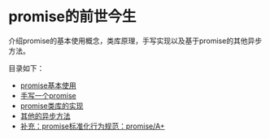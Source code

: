 # promise的前世今生

介绍promise的基本使用概念，类库原理，手写实现以及基于promise的其他异步方法。

目录如下：

- [promise基本使用](https://github.com/lpldplws/promise_learning/blob/master/article/1.promise%E5%9F%BA%E6%9C%AC%E4%BD%BF%E7%94%A8.md)
- [手写一个promise](https://github.com/lpldplws/promise_learning/blob/master/article/2.%E6%89%8B%E5%86%99%E4%B8%80%E4%B8%AApromise.md)
- [promise类库的实现](https://github.com/lpldplws/promise_learning/blob/master/article/3.promise%E7%B1%BB%E5%BA%93%E7%9A%84%E5%AE%9E%E7%8E%B0.md)
- [其他的异步方法](https://github.com/lpldplws/promise_learning/blob/master/article/4.%E5%85%B6%E4%BB%96%E7%9A%84%E5%BC%82%E6%AD%A5%E6%96%B9%E6%B3%95.md)
- [补充：promise标准化行为规范：promise/A+](https://github.com/lpldplws/promise_learning/blob/master/article/5.promise%E6%A0%87%E5%87%86%E5%8C%96%E8%A1%8C%E4%B8%BA%E8%A7%84%E8%8C%83%EF%BC%9ApromiseA%2B.md)



